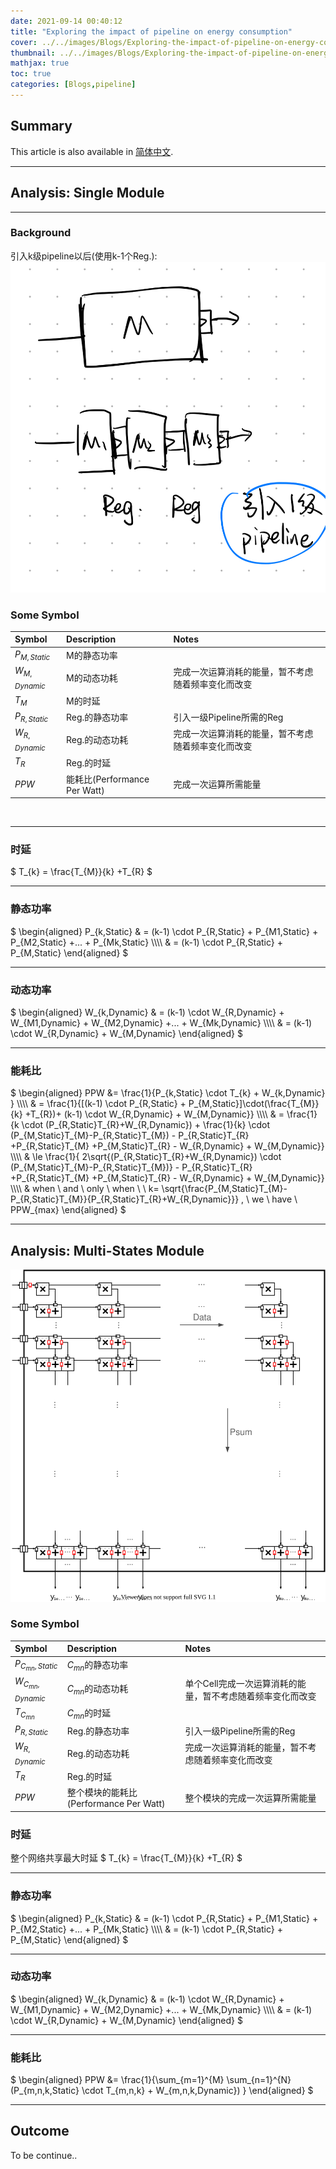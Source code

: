 ```yaml
---
date: 2021-09-14 00:40:12
title: "Exploring the impact of pipeline on energy consumption"
cover: ../../images/Blogs/Exploring-the-impact-of-pipeline-on-energy-consumption/IMG_6078E476484C-1.jpeg
thumbnail: ../../images/Blogs/Exploring-the-impact-of-pipeline-on-energy-consumption/IMG_6078E476484C-1.jpeg
mathjax: true
toc: true
categories: [Blogs,pipeline]
---
```


## Summary

[IMG_DIR]:../../images/Blogs/Exploring-between-two-type-1-d-conv-&-Concatenation

<article class="message message-immersive is-primary">
  <div class="message-body">
    <i class="fas fa-globe-asia mr-2"></i>This article is also available in 
    <a href="/cn/随笔/探究pipeline对于模块能耗的影响/">简体中文</a>.
  </div>
</article>

<!-- more -->

***
## Analysis: Single Module

***
### Background
引入k级pipeline以后(使用k-1个Reg.):
![](../../images/Blogs/Exploring-the-impact-of-pipeline-on-energy-consumption/IMG_6078E476484C-1.jpeg)


### Some Symbol

| Symbol | Description | Notes |
| :---- | :---- | :---- |
| $P_{M,Static}$ | M的静态功率  |  |  
| $W_{M,Dynamic}$ | M的动态功耗 | 完成一次运算消耗的能量，暂不考虑随着频率变化而改变 |  
| $T_{M}$ | M的时延  |  |  
| $P_{R,Static}$ | Reg.的静态功率  | 引入一级Pipeline所需的Reg  |  
| $W_{R,Dynamic}$ | Reg.的动态功耗  | 完成一次运算消耗的能量，暂不考虑随着频率变化而改变  | 
| $T_{R}$ | Reg.的时延  |  |  
| $PPW$ | 能耗比(Performance Per Watt) | 完成一次运算所需能量 |

<br>

***
### 时延

$
T_{k} = \frac{T_{M}}{k} +T_{R}
$

***
### 静态功率

<div class="formula">
$
\begin{aligned}
P_{k,Static} & = (k-1) \cdot P_{R,Static} + P_{M1,Static} + P_{M2,Static} +... + P_{Mk,Static}  \\\\
 & = (k-1) \cdot P_{R,Static} + P_{M,Static}
\end{aligned}
$</div>

***
### 动态功率
<div class="formula">
$
\begin{aligned}
W_{k,Dynamic} & = (k-1) \cdot W_{R,Dynamic} + W_{M1,Dynamic} + W_{M2,Dynamic} +... + W_{Mk,Dynamic}  \\\\
 & = (k-1) \cdot W_{R,Dynamic} + W_{M,Dynamic}
\end{aligned}
$</div>


***
### 能耗比
<div class="formula">
$
\begin{aligned}
PPW &= \frac{1}{P_{k,Static} \cdot T_{k} + W_{k,Dynamic} } \\\\
 & = \frac{1}{[(k-1) \cdot P_{R,Static} + P_{M,Static}]\cdot(\frac{T_{M}}{k} +T_{R})+ (k-1) \cdot W_{R,Dynamic} + W_{M,Dynamic}} \\\\
 & = \frac{1}{k \cdot (P_{R,Static}T_{R}+W_{R,Dynamic}) + \frac{1}{k} \cdot (P_{M,Static}T_{M}-P_{R,Static}T_{M}) - P_{R,Static}T_{R} +P_{R,Static}T_{M} +P_{M,Static}T_{R} - W_{R,Dynamic} + W_{M,Dynamic}} \\\\
 & \le \frac{1}{ 2\sqrt{(P_{R,Static}T_{R}+W_{R,Dynamic}) \cdot (P_{M,Static}T_{M}-P_{R,Static}T_{M})} - P_{R,Static}T_{R} +P_{R,Static}T_{M} +P_{M,Static}T_{R} - W_{R,Dynamic} + W_{M,Dynamic}} \\\\
 & when \ and \ only \ when \ \ k= \sqrt{\frac{P_{M,Static}T_{M}-P_{R,Static}T_{M}}{P_{R,Static}T_{R}+W_{R,Dynamic}}} , \ we \ have \ PPW_{max}
\end{aligned}
$</div>

***
## Analysis: Multi-States Module
![](../../images/Projects/Muti-Pipeline-Design-of-Systolic-Array/Systolic-Array.svg)

### Some Symbol

| Symbol | Description | Notes |
| :---- | :---- | :---- |
| $P_{C_{mn},Static}$ | $C_{mn}$的静态功率  |  |  
| $W_{C_{mn},Dynamic}$ | $C_{mn}$的动态功耗 | 单个Cell完成一次运算消耗的能量，暂不考虑随着频率变化而改变 |  
| $T_{C_{mn}}$ | $C_{mn}$的时延  |  |  
| $P_{R,Static}$ | Reg.的静态功率  | 引入一级Pipeline所需的Reg  |  
| $W_{R,Dynamic}$ | Reg.的动态功耗  | 完成一次运算消耗的能量，暂不考虑随着频率变化而改变  | 
| $T_{R}$ | Reg.的时延  |  |  
| $PPW$ | 整个模块的能耗比(Performance Per Watt) | 整个模块的完成一次运算所需能量 |


### 时延

整个网络共享最大时延
$
T_{k} = \frac{T_{M}}{k} +T_{R}
$

***
### 静态功率

<div class="formula">
$
\begin{aligned}
P_{k,Static} & = (k-1) \cdot P_{R,Static} + P_{M1,Static} + P_{M2,Static} +... + P_{Mk,Static}  \\\\
 & = (k-1) \cdot P_{R,Static} + P_{M,Static}
\end{aligned}
$</div>

***
### 动态功率
<div class="formula">
$
\begin{aligned}
W_{k,Dynamic} & = (k-1) \cdot W_{R,Dynamic} + W_{M1,Dynamic} + W_{M2,Dynamic} +... + W_{Mk,Dynamic}  \\\\
 & = (k-1) \cdot W_{R,Dynamic} + W_{M,Dynamic}
\end{aligned}
$</div>


***
### 能耗比
$
\begin{aligned}
PPW &= \frac{1}{\sum_{m=1}^{M} \sum_{n=1}^{N} (P_{m,n,k,Static} \cdot T_{m,n,k} + W_{m,n,k,Dynamic}) }
\end{aligned}
$

***
## Outcome

To be continue..



